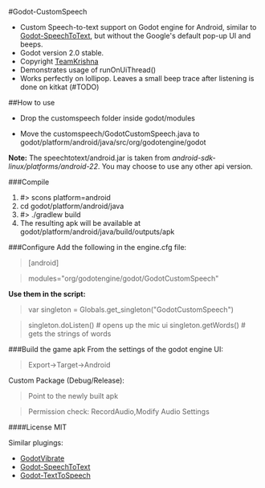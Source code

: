 #Godot-CustomSpeech
- Custom Speech-to-text support on Godot engine for Android, similar to [Godot-SpeechToText](https://github.com/literaldumb/Godot-SpeechToText), but without the Google's default pop-up UI and beeps.
- Godot version 2.0 stable.
- Copyright [TeamKrishna](http://teamkrishna.in)
- Demonstrates usage of runOnUiThread()
- Works perfectly on lollipop. Leaves a small beep trace after listening is done on kitkat (#TODO)

##How to use
- Drop the customspeech folder inside godot/modules

- Move the customspeech/GodotCustomSpeech.java to godot/platform/android/java/src/org/godotengine/godot

**Note:** The speechtotext/android.jar is taken from  *android-sdk-linux/platforms/android-22*. You may choose to use any other api version.

###Compile
1. #> scons platform=android
2. cd godot/platform/android/java
3. #> ./gradlew build
4. The resulting apk will be available at godot/platform/android/java/build/outputs/apk
 
###Configure
Add the following in the engine.cfg file:

> [android]

> modules="org/godotengine/godot/GodotCustomSpeech"

**Use them in the script:**

> var singleton = Globals.get_singleton("GodotCustomSpeech")

> singleton.doListen() # opens up the mic ui
> singleton.getWords() # gets the strings of words 

###Build the game apk
From the settings of the godot engine UI:

> Export->Target->Android


Custom Package (Debug/Release):
> Point to the newly built apk

> Permission check: RecordAudio,Modify Audio Settings

####License
MIT


Similar plugings: 
- [GodotVibrate](https://github.com/literaldumb/GodotVibrate)
- [Godot-SpeechToText](https://github.com/literaldumb/Godot-SpeechToText)
- [Godot-TextToSpeech](https://github.com/literaldumb/Godot-TextToSpeech)

